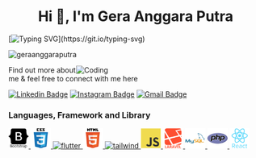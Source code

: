 <h1 align="center">Hi 👋, I'm Gera Anggara Putra</h1>

[![Typing SVG](https://readme-typing-svg.demolab.com?font=Fira+Code&size=30&pause=1000&center=true&width=435&lines=Hello+There+!;I'm+Gera+Anggara+Putra+;Let's+Follow+EachOther;Happy+Coding;)](https://git.io/typing-svg)

<p align="left"> <img src="https://komarev.com/ghpvc/?username=geraanggaraputra&label=Profile%20views&color=0e75b6&style=flat" alt="geraanggaraputra" />
</p>

<p align="left">
<img align="right" alt="Coding" width="370" src="https://miro.medium.com/max/680/0*7Q3yvSIv_t0ioJ-Z.gif"/>
Find out more about me & feel free to connect with me here

[![Linkedin Badge](https://img.shields.io/badge/-Gera_Anggara_Putra-blue?style=flat-square&logo=Linkedin&logoColor=white&link=[https://www.linkedin.com/in/geraanggaraputra/)](https://www.linkedin.com/in/gera-anggara-putra-14a590272/)
[![Instagram Badge](https://img.shields.io/badge/-g__raap1-purple?style=flat-square&logo=instagram&logoColor=white&link=https://instagram.com/g_raap1/)](https://instagram.com/g_raap1)
[![Gmail Badge](https://img.shields.io/badge/-anggaragera@gmail.com-c14438?style=flat-square&logo=Gmail&logoColor=white&link=mailto:anggaragera@gmail.com)](mailto:anggaragera@gmail.com)
</p>

### Languages, Framework and Library
<p align="left"> <a href="https://getbootstrap.com" target="_blank" rel="noreferrer"> <img src="https://raw.githubusercontent.com/devicons/devicon/master/icons/bootstrap/bootstrap-plain-wordmark.svg" alt="bootstrap" width="40" height="40"/> </a> <a href="https://www.w3schools.com/css/" target="_blank" rel="noreferrer"> <img src="https://raw.githubusercontent.com/devicons/devicon/master/icons/css3/css3-original-wordmark.svg" alt="css3" width="40" height="40"/> </a> <a href="https://flutter.dev" target="_blank" rel="noreferrer"> <img src="https://www.vectorlogo.zone/logos/flutterio/flutterio-icon.svg" alt="flutter" width="40" height="40"/> </a> <a href="https://www.w3.org/html/" target="_blank" rel="noreferrer"> <img src="https://raw.githubusercontent.com/devicons/devicon/master/icons/html5/html5-original-wordmark.svg" alt="html5" width="40" height="40"/> </a> <a href="https://www.tailwindcss.com" target="_blank" rel="noreferrer"> <img src="https://www.vectorlogo.zone/logos/tailwindcss/tailwindcss-icon.svg" alt="tailwind" width="40" height="40"/> </a> <a href="https://developer.mozilla.org/en-US/docs/Web/JavaScript" target="_blank" rel="noreferrer"> <img src="https://raw.githubusercontent.com/devicons/devicon/master/icons/javascript/javascript-original.svg" alt="javascript" width="40" height="40"/> </a> <a href="https://laravel.com/" target="_blank" rel="noreferrer"> <img src="https://raw.githubusercontent.com/devicons/devicon/master/icons/laravel/laravel-plain-wordmark.svg" alt="laravel" width="40" height="40"/> </a> <a href="https://www.mysql.com/" target="_blank" rel="noreferrer"> <img src="https://raw.githubusercontent.com/devicons/devicon/master/icons/mysql/mysql-original-wordmark.svg" alt="mysql" width="40" height="40"/> </a> <a href="https://www.php.net" target="_blank" rel="noreferrer"> <img src="https://raw.githubusercontent.com/devicons/devicon/master/icons/php/php-original.svg" alt="php" width="40" height="40"/> </a> <a href="https://reactjs.org/" target="_blank" rel="noreferrer"> <img src="https://raw.githubusercontent.com/devicons/devicon/master/icons/react/react-original-wordmark.svg" alt="react" width="40" height="40"/> </a> </p>

<br/>
<!-- ### Github Activity Graph

[![Gera Anggara's github activity graph](https://github-readme-activity-graph.cyclic.app/graph?username=geraanggaraputra&bg_color=0f2d3d&color=1cadfb&line=1cadfb&point=1cadfb&area=true&hide_border=true")](https://github.com/ashutosh00710/github-readme-activity-graph)
 -->
<img src="https://github.com/GeraAnggaraPutra/GeraAnggaraPutra/blob/output/github-contribution-grid-snake.gif"/>
